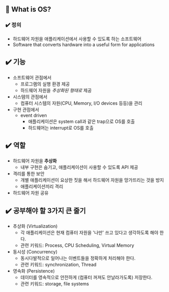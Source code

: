 ## 💋 What is OS?

### ✔️ 정의

- 하드웨어 자원을 애플리케이션에서 사용할 수 있도록 하는 소프트웨어
- Software that converts hardware into a useful form for applications

## ✔️ 기능

- 소프트웨어 관점에서
    - 프로그램의 실행 환경 제공
    - 하드웨어 자원을 _추상화된 형태로_ 제공
- 시스템의 관점에서
    - 컴퓨터 시스템의 자원(CPU, Memory, I/O devices 등등)을 관리
- 구현 관점에서
    - event driven
        - 애플리케이션은 system call과 같은 trap으로 OS를 호출
        - 하드웨어는 interrupt로 OS를 호출

## ✔️ 역할

- 하드웨어 자원을 **추상화**
    - 내부 구현은 숨기고, 애플리케이션이 사용할 수 있도록 API 제공
- 격리를 통한 보안
    - 개별 애플리케이션이 요상한 짓을 해서 하드웨어 자원을 망가뜨리는 것을 방지
    - 애플리케이션끼리 격리
- 하드웨어 자원 공유

## ✔️ 공부해야 할 3가지 큰 줄기

- 추상화 (Virtualization)
    - 각 애플리케이션은 현재 컴퓨터 자원을 '나만' 쓰고 있다고 생각하도록 해야 한다.
    - 관련 키워드: Process, CPU Scheduling, Virtual Memory
- 동시성 (Concurrency)
    - 동시다발적으로 일어나는 이벤트들을 정확하게 처리해야 한다.
    - 관련 키워드: synchronization, Thread
- 영속화 (Persistence)
    - 데이터를 영속적으로 안전하게 (컴퓨터 꺼져도 안날라가도록) 저장한다.
    - 관련 키워드: storage, file systems